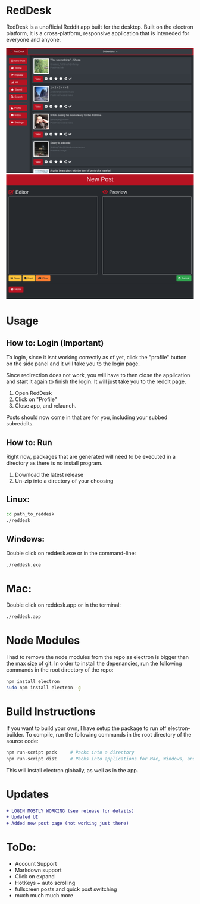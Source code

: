 # RedDesk
RedDesk is a unofficial Reddit app built for the desktop. Built on the electron platform, it is a cross-platform, responsive application that is inteneded for everyone and anyone.

<img src="readme/screenshot.png">
<img src="readme/screenshot2.png">

# Usage
## How to: Login (Important)
To login, since it isnt working correctly as of yet, click the "profile" button on the side panel and it will take you to the login page.

Since redirection does not work, you will have to then close the application and start it again to finish the login. It will just take you to the reddit page.

1. Open RedDesk
2. Click on "Profile"
3. Close app, and relaunch.

Posts should now come in that are for you, including your subbed subreddits.

## How to: Run

Right now, packages that are generated will need to be executed in a directory as there is no install program.

1. Download the latest release
2. Un-zip into a directory of your choosing

## Linux:

```bash
cd path_to_reddesk
./reddesk
```

## Windows:

Double click on reddesk.exe or in the command-line:
```batch
./reddesk.exe
```

# Mac: 

Double click on reddesk.app or in the terminal:
```bash
./reddesk.app
```


# Node Modules
I had to remove the node modules from the repo as electron is bigger than the max size of git. In order to install the depenancies, run the following commands in the root directory of the repo:

```bash
npm install electron
sudo npm install electron -g
```

# Build Instructions
If you want to build your own, I have setup the package to run off electron-builder.
To compile, run the following commands in the root directory of the source code:
```bash
npm run-script pack     # Packs into a directory
npm run-script dist     # Packs into applications for Mac, Windows, and Linux.
```

This will install electron globally, as well as in the app.

# Updates
```diff
+ LOGIN MOSTLY WORKING (see release for details)
+ Updated UI
+ Added new post page (not working just there)
```

# ToDo:
- Account Support
- Markdown support
- Click on expand
- HotKeys + auto scrolling
- fullscreen posts and quick post switching
- much much much more
